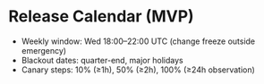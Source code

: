 # Release Calendar (MVP)
- Weekly window: Wed 18:00–22:00 UTC (change freeze outside emergency)
- Blackout dates: quarter-end, major holidays
- Canary steps: 10% (≥1h), 50% (≥2h), 100% (≥24h observation)
